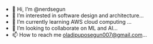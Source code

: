 - 👋 Hi, I’m @nerdsegun
- 👀 I’m interested in software design and architecture...
- 🌱 I’m currently learning AWS cloud computing ...
- 💞️ I’m looking to collaborate on ML and AI...
- 📫 How to reach me oladipuposegun007@gmail.com...

<!---
nerdsegun/nerdsegun is a ✨ special ✨ repository because its `README.md` (this file) appears on your GitHub profile.
You can click the Preview link to take a look at your changes.
--->
